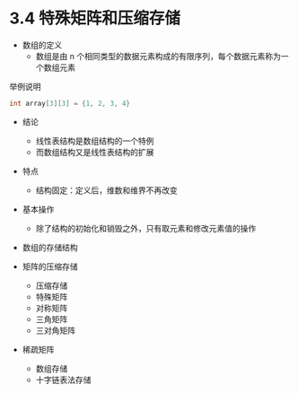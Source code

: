 # 3.4 特殊矩阵和压缩存储

- 数组的定义
  - 数组是由 n 个相同类型的数据元素构成的有限序列，每个数据元素称为一个数组元素
  <!-- - 类型定义 -->

<!-- ```cpp
typedef elemtype array2[m][n];
// or
typedef elemtype array1[n];
typedef array1 array2[m];
``` -->

举例说明

```cpp
int array[3][3] = {1, 2, 3, 4}
```

- 结论
  - 线性表结构是数组结构的一个特例
  - 而数组结构又是线性表结构的扩展
- 特点
  - 结构固定：定义后，维数和维界不再改变
- 基本操作

  - 除了结构的初始化和销毁之外，只有取元素和修改元素值的操作

- 数组的存储结构
- 矩阵的压缩存储
  - 压缩存储
  - 特殊矩阵
  - 对称矩阵
  - 三角矩阵
  - 三对角矩阵
- 稀疏矩阵
  - 数组存储
  - 十字链表法存储

<!-- ### 习题
- 6【2016】有一个100阶的三对角矩阵M，其元素$m_{i,j}(1\le i,j \le100)$按行优先依次压缩存入下标从0开始的一维数组N中。元素$m_{30,30}$ 在N中的下标是→87
- 9【2017】适用于压缩存储稀疏矩阵的两种存储结构是
A 三元组表和十字链表
B 三元组表和邻接矩阵
C 十字链表和二叉链表
D 邻接矩阵和十字链表→三元组表和十字链表
- 10【2018】
- 11【2020】 -->

```

```
